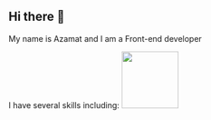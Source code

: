 ## Hi there 👋
My name is Azamat and I am a Front-end developer

I have several skills including:
<img src="[[https://www.google.com/url?sa=i&url=https%3A%2F%2Fwww.k2bindia.com%2Freact-js-ui-framework%2F&psig=AOvVaw1JgVKZO8aTUDz86D_YeBw8&ust=1726238038750000&source=images&cd=vfe&opi=89978449&ved=0CBQQjRxqFwoTCJCT__rPvYgDFQAAAAAdAAAAABAE](https://k2bindia.com/wp-content/uploads/2015/08/React.png)](https://media.licdn.com/dms/image/D4E12AQFAnM7JNyFDQg/article-cover_image-shrink_720_1280/0/1708148800306?e=2147483647&v=beta&t=YVyEgQPbE7DUjDtMEQ5DBs_NUxWX_z6mWn72IqCH03Q)" width="100">
<!--
**AzamatJumamuratov/AzamatJumamuratov** is a ✨ _special_ ✨ repository because its `README.md` (this file) appears on your GitHub profile.

Here are some ideas to get you started:

- 🔭 I’m currently working on ...
- 🌱 I’m currently learning ...
- 👯 I’m looking to collaborate on ...
- 🤔 I’m looking for help with ...
- 💬 Ask me about ...
- 📫 How to reach me: ...
- 😄 Pronouns: ...
- ⚡ Fun fact: ...
-->
